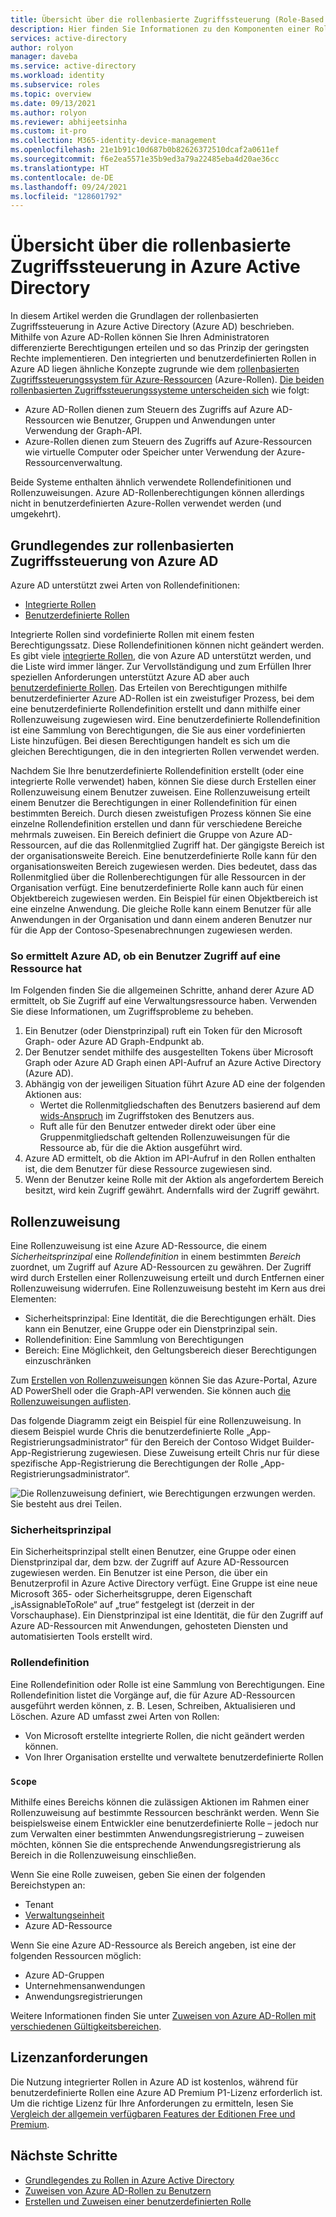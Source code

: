 ```yaml
---
title: Übersicht über die rollenbasierte Zugriffssteuerung (Role-Based Access Control, RBAC) in Azure Active Directory
description: Hier finden Sie Informationen zu den Komponenten einer Rollenzuweisung und eines eingeschränkten Bereichs in Azure Active Directory.
services: active-directory
author: rolyon
manager: daveba
ms.service: active-directory
ms.workload: identity
ms.subservice: roles
ms.topic: overview
ms.date: 09/13/2021
ms.author: rolyon
ms.reviewer: abhijeetsinha
ms.custom: it-pro
ms.collection: M365-identity-device-management
ms.openlocfilehash: 21e1b91c10d687b0b82626372510dcaf2a0611ef
ms.sourcegitcommit: f6e2ea5571e35b9ed3a79a22485eba4d20ae36cc
ms.translationtype: HT
ms.contentlocale: de-DE
ms.lasthandoff: 09/24/2021
ms.locfileid: "128601792"
---
```

# <a name="overview-of-role-based-access-control-in-azure-active-directory"></a>Übersicht über die rollenbasierte Zugriffssteuerung in Azure Active Directory

In diesem Artikel werden die Grundlagen der rollenbasierten Zugriffssteuerung in Azure Active Directory (Azure AD) beschrieben. Mithilfe von Azure AD-Rollen können Sie Ihren Administratoren differenzierte Berechtigungen erteilen und so das Prinzip der geringsten Rechte implementieren. Den integrierten und benutzerdefinierten Rollen in Azure AD liegen ähnliche Konzepte zugrunde wie dem [rollenbasierten Zugriffssteuerungssystem für Azure-Ressourcen](../../role-based-access-control/overview.md) (Azure-Rollen). [Die beiden rollenbasierten Zugriffssteuerungssysteme unterscheiden sich](../../role-based-access-control/rbac-and-directory-admin-roles.md) wie folgt:

- Azure AD-Rollen dienen zum Steuern des Zugriffs auf Azure AD-Ressourcen wie Benutzer, Gruppen und Anwendungen unter Verwendung der Graph-API.
- Azure-Rollen dienen zum Steuern des Zugriffs auf Azure-Ressourcen wie virtuelle Computer oder Speicher unter Verwendung der Azure-Ressourcenverwaltung.

Beide Systeme enthalten ähnlich verwendete Rollendefinitionen und Rollenzuweisungen. Azure AD-Rollenberechtigungen können allerdings nicht in benutzerdefinierten Azure-Rollen verwendet werden (und umgekehrt).

## <a name="understand-azure-ad-role-based-access-control"></a>Grundlegendes zur rollenbasierten Zugriffssteuerung von Azure AD
Azure AD unterstützt zwei Arten von Rollendefinitionen:
* [Integrierte Rollen](./permissions-reference.md)
* [Benutzerdefinierte Rollen](./custom-create.md)

Integrierte Rollen sind vordefinierte Rollen mit einem festen Berechtigungssatz. Diese Rollendefinitionen können nicht geändert werden. Es gibt viele [integrierte Rollen](./permissions-reference.md), die von Azure AD unterstützt werden, und die Liste wird immer länger. Zur Vervollständigung und zum Erfüllen Ihrer speziellen Anforderungen unterstützt Azure AD aber auch [benutzerdefinierte Rollen](./custom-create.md). Das Erteilen von Berechtigungen mithilfe benutzerdefinierter Azure AD-Rollen ist ein zweistufiger Prozess, bei dem eine benutzerdefinierte Rollendefinition erstellt und dann mithilfe einer Rollenzuweisung zugewiesen wird. Eine benutzerdefinierte Rollendefinition ist eine Sammlung von Berechtigungen, die Sie aus einer vordefinierten Liste hinzufügen. Bei diesen Berechtigungen handelt es sich um die gleichen Berechtigungen, die in den integrierten Rollen verwendet werden.  

Nachdem Sie Ihre benutzerdefinierte Rollendefinition erstellt (oder eine integrierte Rolle verwendet) haben, können Sie diese durch Erstellen einer Rollenzuweisung einem Benutzer zuweisen. Eine Rollenzuweisung erteilt einem Benutzer die Berechtigungen in einer Rollendefinition für einen bestimmten Bereich. Durch diesen zweistufigen Prozess können Sie eine einzelne Rollendefinition erstellen und dann für verschiedene Bereiche mehrmals zuweisen. Ein Bereich definiert die Gruppe von Azure AD-Ressourcen, auf die das Rollenmitglied Zugriff hat. Der gängigste Bereich ist der organisationsweite Bereich. Eine benutzerdefinierte Rolle kann für den organisationsweiten Bereich zugewiesen werden. Dies bedeutet, dass das Rollenmitglied über die Rollenberechtigungen für alle Ressourcen in der Organisation verfügt. Eine benutzerdefinierte Rolle kann auch für einen Objektbereich zugewiesen werden. Ein Beispiel für einen Objektbereich ist eine einzelne Anwendung. Die gleiche Rolle kann einem Benutzer für alle Anwendungen in der Organisation und dann einem anderen Benutzer nur für die App der Contoso-Spesenabrechnungen zugewiesen werden.  

### <a name="how-azure-ad-determines-if-a-user-has-access-to-a-resource"></a>So ermittelt Azure AD, ob ein Benutzer Zugriff auf eine Ressource hat

Im Folgenden finden Sie die allgemeinen Schritte, anhand derer Azure AD ermittelt, ob Sie Zugriff auf eine Verwaltungsressource haben. Verwenden Sie diese Informationen, um Zugriffsprobleme zu beheben.

1. Ein Benutzer (oder Dienstprinzipal) ruft ein Token für den Microsoft Graph- oder Azure AD Graph-Endpunkt ab.
1. Der Benutzer sendet mithilfe des ausgestellten Tokens über Microsoft Graph oder Azure AD Graph einen API-Aufruf an Azure Active Directory (Azure AD).
1. Abhängig von der jeweiligen Situation führt Azure AD eine der folgenden Aktionen aus:
   - Wertet die Rollenmitgliedschaften des Benutzers basierend auf dem [wids-Anspruch](../develop/access-tokens.md) im Zugriffstoken des Benutzers aus.
   - Ruft alle für den Benutzer entweder direkt oder über eine Gruppenmitgliedschaft geltenden Rollenzuweisungen für die Ressource ab, für die die Aktion ausgeführt wird.
1. Azure AD ermittelt, ob die Aktion im API-Aufruf in den Rollen enthalten ist, die dem Benutzer für diese Ressource zugewiesen sind.
1. Wenn der Benutzer keine Rolle mit der Aktion als angefordertem Bereich besitzt, wird kein Zugriff gewährt. Andernfalls wird der Zugriff gewährt.

## <a name="role-assignment"></a>Rollenzuweisung

Eine Rollenzuweisung ist eine Azure AD-Ressource, die einem *Sicherheitsprinzipal* eine *Rollendefinition* in einem bestimmten *Bereich* zuordnet, um Zugriff auf Azure AD-Ressourcen zu gewähren. Der Zugriff wird durch Erstellen einer Rollenzuweisung erteilt und durch Entfernen einer Rollenzuweisung widerrufen. Eine Rollenzuweisung besteht im Kern aus drei Elementen:

- Sicherheitsprinzipal: Eine Identität, die die Berechtigungen erhält. Dies kann ein Benutzer, eine Gruppe oder ein Dienstprinzipal sein. 
- Rollendefinition: Eine Sammlung von Berechtigungen 
- Bereich: Eine Möglichkeit, den Geltungsbereich dieser Berechtigungen einzuschränken

Zum [Erstellen von Rollenzuweisungen](manage-roles-portal.md) können Sie das Azure-Portal, Azure AD PowerShell oder die Graph-API verwenden. Sie können auch [die Rollenzuweisungen auflisten](view-assignments.md).

Das folgende Diagramm zeigt ein Beispiel für eine Rollenzuweisung. In diesem Beispiel wurde Chris die benutzerdefinierte Rolle „App-Registrierungsadministrator“ für den Bereich der Contoso Widget Builder-App-Registrierung zugewiesen. Diese Zuweisung erteilt Chris nur für diese spezifische App-Registrierung die Berechtigungen der Rolle „App-Registrierungsadministrator“.

![Die Rollenzuweisung definiert, wie Berechtigungen erzwungen werden. Sie besteht aus drei Teilen.](./media/custom-overview/rbac-overview.png)

### <a name="security-principal"></a>Sicherheitsprinzipal

Ein Sicherheitsprinzipal stellt einen Benutzer, eine Gruppe oder einen Dienstprinzipal dar, dem bzw. der Zugriff auf Azure AD-Ressourcen zugewiesen werden. Ein Benutzer ist eine Person, die über ein Benutzerprofil in Azure Active Directory verfügt. Eine Gruppe ist eine neue Microsoft 365- oder Sicherheitsgruppe, deren Eigenschaft „isAssignableToRole“ auf „true“ festgelegt ist (derzeit in der Vorschauphase). Ein Dienstprinzipal ist eine Identität, die für den Zugriff auf Azure AD-Ressourcen mit Anwendungen, gehosteten Diensten und automatisierten Tools erstellt wird.

### <a name="role-definition"></a>Rollendefinition

Eine Rollendefinition oder Rolle ist eine Sammlung von Berechtigungen. Eine Rollendefinition listet die Vorgänge auf, die für Azure AD-Ressourcen ausgeführt werden können, z. B. Lesen, Schreiben, Aktualisieren und Löschen. Azure AD umfasst zwei Arten von Rollen:

- Von Microsoft erstellte integrierte Rollen, die nicht geändert werden können.
- Von Ihrer Organisation erstellte und verwaltete benutzerdefinierte Rollen

### <a name="scope"></a>`Scope`

Mithilfe eines Bereichs können die zulässigen Aktionen im Rahmen einer Rollenzuweisung auf bestimmte Ressourcen beschränkt werden. Wenn Sie beispielsweise einem Entwickler eine benutzerdefinierte Rolle – jedoch nur zum Verwalten einer bestimmten Anwendungsregistrierung – zuweisen möchten, können Sie die entsprechende Anwendungsregistrierung als Bereich in die Rollenzuweisung einschließen.

Wenn Sie eine Rolle zuweisen, geben Sie einen der folgenden Bereichstypen an:

- Tenant
- [Verwaltungseinheit](administrative-units.md)
- Azure AD-Ressource

Wenn Sie eine Azure AD-Ressource als Bereich angeben, ist eine der folgenden Ressourcen möglich:

- Azure AD-Gruppen
- Unternehmensanwendungen
- Anwendungsregistrierungen

Weitere Informationen finden Sie unter [Zuweisen von Azure AD-Rollen mit verschiedenen Gültigkeitsbereichen](assign-roles-different-scopes.md).

## <a name="license-requirements"></a>Lizenzanforderungen

Die Nutzung integrierter Rollen in Azure AD ist kostenlos, während für benutzerdefinierte Rollen eine Azure AD Premium P1-Lizenz erforderlich ist. Um die richtige Lizenz für Ihre Anforderungen zu ermitteln, lesen Sie [Vergleich der allgemein verfügbaren Features der Editionen Free und Premium](https://www.microsoft.com/security/business/identity-access-management/azure-ad-pricing).

## <a name="next-steps"></a>Nächste Schritte

- [Grundlegendes zu Rollen in Azure Active Directory](concept-understand-roles.md)
- [Zuweisen von Azure AD-Rollen zu Benutzern](manage-roles-portal.md)
- [Erstellen und Zuweisen einer benutzerdefinierten Rolle](custom-create.md)
